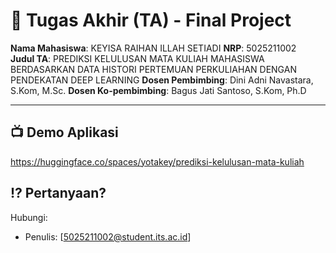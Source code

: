 # 🏁 Tugas Akhir (TA) - Final Project

**Nama Mahasiswa**: KEYISA RAIHAN ILLAH SETIADI
**NRP**: 5025211002  
**Judul TA**: PREDIKSI KELULUSAN MATA KULIAH MAHASISWA BERDASARKAN DATA HISTORI PERTEMUAN PERKULIAHAN DENGAN PENDEKATAN DEEP LEARNING
**Dosen Pembimbing**: Dini Adni Navastara, S.Kom, M.Sc.
**Dosen Ko-pembimbing**: Bagus Jati Santoso, S.Kom, Ph.D

---

## 📺 Demo Aplikasi

https://huggingface.co/spaces/yotakey/prediksi-kelulusan-mata-kuliah

## ⁉️ Pertanyaan?

Hubungi:

- Penulis: [5025211002@student.its.ac.id]

